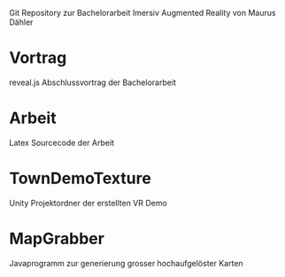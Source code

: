 Git Repository zur Bachelorarbeit
Imersiv Augmented Reality
von Maurus Dähler

# Vortrag
reveal.js Abschlussvortrag der Bachelorarbeit

# Arbeit
Latex Sourcecode der Arbeit

# TownDemoTexture
Unity Projektordner der erstellten VR Demo

# MapGrabber
Javaprogramm zur generierung grosser hochaufgelöster Karten
